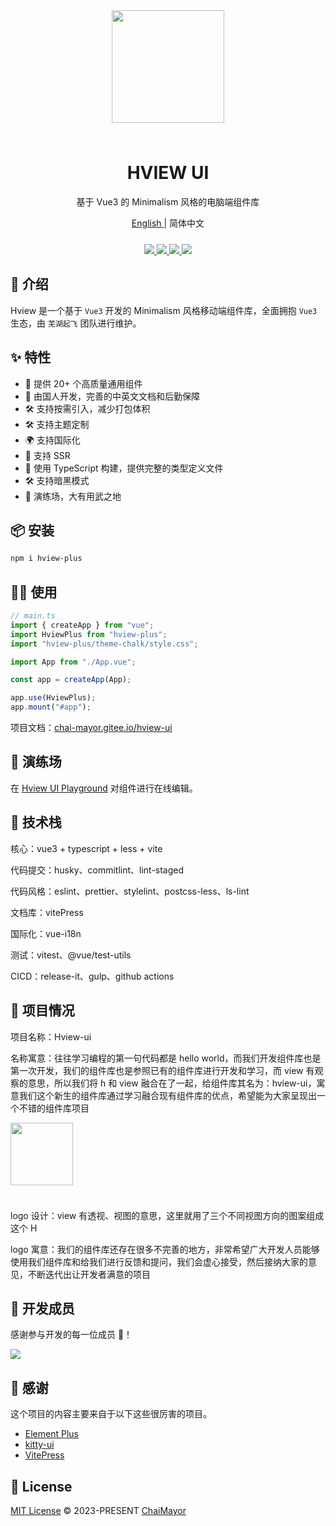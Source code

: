 <div align="center">
  <img width="180px" style="margin-bottom:24px;" src="https://oss.zhishiyu.online/common/w160h160.png">
<h1>HVIEW UI</h1>

<p>基于 Vue3 的 Minimalism 风格的电脑端组件库</p>

<p><a href="https://github.com/ChaiMayor/hview-ui/tree/dev/README-EN.md">
 English 
</a> | 简体中文 </p>

<p align="center" style="margin-top:24px;">
  <a href="https://www.npmjs.com/package/hview-plus">
    <img src="https://img.shields.io/npm/v/hview-plus">
  </a>
  <a href="https://github.com/ChaiMayor/hview-ui">
    <img src="https://img.shields.io/badge/vue-v3.2.0%2B-blue"/>
  </a>
  <a href="https://www.npmjs.com/package/hview-plus">
    <img src="https://img.shields.io/npm/dm/hview-plus">
  </a>
  <a href="https://github.com/ChaiMayor/hview-ui">
    <img src="https://img.shields.io/badge/license-MIT-green"/>
  </a>
  <br>
</p>
</div>

## 🎃 介绍

Hview 是一个基于 `Vue3` 开发的 Minimalism 风格移动端组件库，全面拥抱 `Vue3` 生态，由 `芜湖起飞` 团队进行维护。

## ✨ 特性

- 🚀 提供 20+ 个高质量通用组件
- 💪 由国人开发，完善的中英文文档和后勤保障
- 🛠️ 支持按需引入，减少打包体积
- 🛠️ 支持主题定制
- 🌍 支持国际化
- 💪 支持 SSR
- 🎯 使用 TypeScript 构建，提供完整的类型定义文件
- 🛠️ 支持暗黑模式
- 🤺 演练场，大有用武之地

## 📦 安装

```bash
npm i hview-plus
```

## 🤹‍♀️ 使用

```js
// main.ts
import { createApp } from "vue";
import HviewPlus from "hview-plus";
import "hview-plus/theme-chalk/style.css";

import App from "./App.vue";

const app = createApp(App);

app.use(HviewPlus);
app.mount("#app");
```

项目文档：[chai-mayor.gitee.io/hview-ui](https://chai-mayor.gitee.io/hview-ui)

## 🤺 演练场

在 [Hview UI Playground](https://playground.zhishiyu.online/) 对组件进行在线编辑。

## 🥇 技术栈

核心：vue3 + typescript + less + vite

代码提交：husky、commitlint、lint-staged

代码风格：eslint、prettier、stylelint、postcss-less、ls-lint

文档库：vitePress

国际化：vue-i18n

测试：vitest、@vue/test-utils

CICD：release-it、gulp、github actions

## 🎪 项目情况

项目名称：Hview-ui

名称寓意：往往学习编程的第一句代码都是 hello world，而我们开发组件库也是第一次开发，我们的组件库也是参照已有的组件库进行开发和学习，而 view 有观察的意思，所以我们将 h 和 view 融合在了一起，给组件库其名为：hview-ui，寓意我们这个新生的组件库通过学习融合现有组件库的优点，希望能为大家呈现出一个不错的组件库项目

<p style="text-align:left;">
  <img width="100px" style="margin-bottom:24px;" src="https://oss.zhishiyu.online/common/hview-logo.png">
</p>

logo 设计：view 有透视、视图的意思，这里就用了三个不同视图方向的图案组成这个 H

logo 寓意：我们的组件库还存在很多不完善的地方，非常希望广大开发人员能够使用我们组件库和给我们进行反馈和提问，我们会虚心接受，然后接纳大家的意见，不断迭代出让开发者满意的项目

## 👋 开发成员

感谢参与开发的每一位成员 🐝！

<a href="https://github.com/ChaiMayor/hview-ui/graphs/contributors">
  <img src="https://contrib.rocks/image?repo=ChaiMayor/hview-ui" />
</a>

## 🌸 感谢

这个项目的内容主要来自于以下这些很厉害的项目。

- [Element Plus](https://element-plus.gitee.io/zh-CN/component/button.html)
- [kitty-ui](https://gitee.com/geeksdidi/kittyui)
- [VitePress](https://vitepress.vuejs.org/)

## 📄 License

[MIT License](https://opensource.org/licenses/MIT) © 2023-PRESENT [ChaiMayor](https://github.com/NelsonYong)
